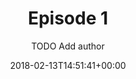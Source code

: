 ---
title: 'Episode 1'
date: 2018-02-13T14:51:41+00:00
author: TODO Add author
layout: episode
audio: /podcast/episode-1/the-toolsmiths-ep1.mp3
---